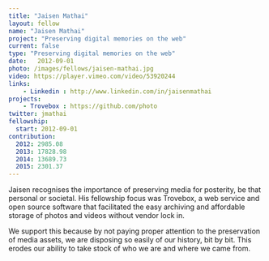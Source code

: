 ```yaml
---
title: "Jaisen Mathai"
layout: fellow
name: "Jaisen Mathai"
project: "Preserving digital memories on the web"
current: false
type: "Preserving digital memories on the web"
date:   2012-09-01
photo: /images/fellows/jaisen-mathai.jpg
video: https://player.vimeo.com/video/53920244
links:
    - Linkedin : http://www.linkedin.com/in/jaisenmathai
projects:
    - Trovebox : https://github.com/photo
twitter: jmathai
fellowship:
  start: 2012-09-01
contribution:
  2012: 2985.08
  2013: 17828.98
  2014: 13689.73
  2015: 2301.37
---
```

Jaisen recognises the importance of preserving media for posterity, be that personal or societal. His fellowship focus was Trovebox, a web service and open source software that facilitated the easy archiving and affordable storage of photos and videos without vendor lock in.

We support this because by not paying proper attention to the preservation of media assets, we are disposing so easily of our history, bit by bit. This erodes our ability to take stock of who we are and where we came from.
